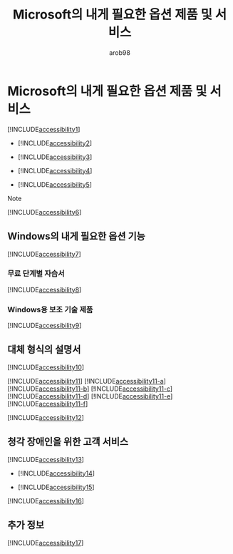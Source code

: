 ﻿---
title: "Microsoft의 내게 필요한 옵션 제품 및 서비스"
description: "Microsoft의 내게 필요한 옵션 제품 및 서비스에 대해 설명합니다."
keywords: 
author: arob98
ms.author: angrobe
manager: angrobe
ms.date: 05/04/2017
ms.topic: reference
ms.prod: 
ms.service: microsoft-intune
ms.technology: 
ms.assetid: b23d4007-1866-42e9-b6cb-d45408562da4
ROBOTS: NOINDEX,NOFOLLOW
ms.reviewer: jeffgilb
ms.suite: ems
ms.custom: intune-classic
ms.openlocfilehash: fde44a096656433de176cc6e567e7a035666c320
ms.sourcegitcommit: 1a54bdf22786aea1cf1b497d54024470e1024aeb
ms.translationtype: HT
ms.contentlocale: ko-KR
ms.lasthandoff: 10/10/2017
---
# <a name="accessibility-products-and-services-from-microsoft"></a>Microsoft의 내게 필요한 옵션 제품 및 서비스
[!INCLUDE[accessibility1](./includes/accessibility1_md.md)]

-   [!INCLUDE[accessibility2](./includes/accessibility2_md.md)]

-   [!INCLUDE[accessibility3](./includes/accessibility3_md.md)]

-   [!INCLUDE[accessibility4](./includes/accessibility4_md.md)]

-   [!INCLUDE[accessibility5](./includes/accessibility5_md.md)]

> [!NOTE]
> [!INCLUDE[accessibility6](./includes/accessibility6_md.md)]

## <a name="accessibility-features-of-windows"></a>Windows의 내게 필요한 옵션 기능
[!INCLUDE[accessibility7](./includes/accessibility7_md.md)]

### <a name="free-step-by-step-tutorials"></a>무료 단계별 자습서
[!INCLUDE[accessibility8](./includes/accessibility8_md.md)]

### <a name="assistive-technology-products-for-windows"></a>Windows용 보조 기술 제품
[!INCLUDE[accessibility9](./includes/accessibility9_md.md)]

## <a name="documentation-in-alternative-formats"></a>대체 형식의 설명서
[!INCLUDE[accessibility10](./includes/accessibility10_md.md)]

[!INCLUDE[accessibility11](./includes/accessibility11_md.md)]
[!INCLUDE[accessibility11-a](./includes/accessibility11-a_md.md)]
[!INCLUDE[accessibility11-b](./includes/accessibility11-b_md.md)]
[!INCLUDE[accessibility11-c](./includes/accessibility11-c_md.md)]
[!INCLUDE[accessibility11-d](./includes/accessibility11-d_md.md)]
[!INCLUDE[accessibility11-e](./includes/accessibility11-e_md.md)]
[!INCLUDE[accessibility11-f](./includes/accessibility11-f_md.md)]

[!INCLUDE[accessibility12](./includes/accessibility12_md.md)]

## <a name="customer-service-for-people-with-hearing-impairments"></a>청각 장애인을 위한 고객 서비스
[!INCLUDE[accessibility13](./includes/accessibility13_md.md)]

-   [!INCLUDE[accessibility14](./includes/accessibility14_md.md)]

-   [!INCLUDE[accessibility15](./includes/accessibility15_md.md)]

[!INCLUDE[accessibility16](./includes/accessibility16_md.md)]

## <a name="for-more-information"></a>추가 정보
[!INCLUDE[accessibility17](./includes/accessibility17_md.md)]
